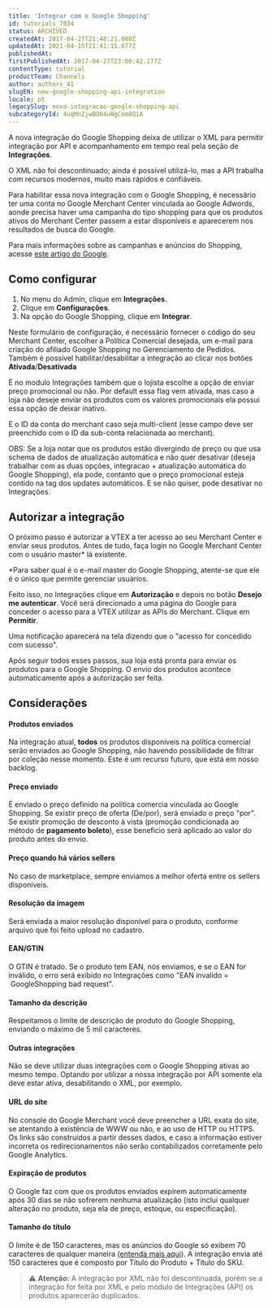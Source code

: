 ```yaml
---
title: 'Integrar com o Google Shopping'
id: tutorials_7034
status: ARCHIVED
createdAt: 2017-04-27T21:48:21.080Z
updatedAt: 2021-04-15T21:41:15.677Z
publishedAt: 
firstPublishedAt: 2017-04-27T23:00:42.177Z
contentType: tutorial
productTeam: Channels
author: authors_41
slugEN: new-google-shopping-api-integration
locale: pt
legacySlug: nova-integracao-google-shopping-api
subcategoryId: 4uqMnZjwBO04uWgCom8QiA
---
```


A nova integração do Google Shopping deixa de utilizar o XML para permitir integração por API e acompanhamento em tempo real pela seção de __Integrações__.

O XML não foi descontinuado; ainda é possível utilizá-lo, mas a API trabalha com recursos modernos, muito mais rápidos e confiáveis.

Para habilitar essa nova integração com o Google Shopping, é necessário ter uma conta no Google Merchant Center vinculada ao Google Adwords, aonde precisa haver uma campanha do tipo shopping para que os produtos ativos do Merchant Center passem a estar disponíveis e aparecerem nos resultados de busca do Google.

Para mais informações sobre as campanhas e anúncios do Shopping, acesse [este artigo do Google](https://support.google.com/adwords/answer/2454022?hl=pt-BR).

## Como configurar

1. No menu do Admin, clique em __Integrações__.
2. Clique em __Configurações__.
3. Na opção do Google Shopping, clique em __Integrar__.

Neste formulário de configuração, é necessário fornecer o código do seu Merchant Center, escolher a Política Comercial desejada, um e-mail para criação do afiliado Google Shopping no Gerenciamento de Pedidos. Também é possível habilitar/desabilitar a integração ao clicar nos botões **Ativada**/**Desativada**

É no modulo Integrações também que o lojista escolhe a opção de enviar preço promocional ou não. Por default essa flag vem ativada, mas caso a loja não deseje enviar os produtos com os valores promocionais ela possui essa opção de deixar inativo. 

E o ID da conta do merchant caso seja multi-client (esse campo deve ser preenchido com o ID da sub-conta relacionada ao merchant).

OBS: Se a loja notar que os produtos estão divergindo de preço ou que usa schema de dados de atualização automática e não quer desativar (deseja trabalhar com as duas opções, integracao + atualização automática do Google Shopping), ela pode, contanto que o preço promocional esteja contido na tag dos updates automáticos. E se não quiser, pode desativar no Integrações.

## Autorizar a integração

O próximo passo é autorizar a VTEX a ter acesso ao seu Merchant Center e enviar seus produtos. Antes de tudo, faça login no Google Merchant Center com o usuário master\* lá existente.

\*Para saber qual é o e-mail master do Google Shopping, atente-se que ele é o único que permite gerenciar usuários.

Feito isso, no Integrações clique em **Autorização** e depois no botão **Desejo me autenticar**. Você será direcionado a uma página do Google para conceder o acesso para a VTEX utilizar as APIs do Merchant. Clique em **Permitir**.

Uma notificação aparecerá na tela dizendo que o "acesso for concedido com sucesso". 

Após seguir todos esses passos, sua loja está pronta para enviar os produtos para o Google Shopping. O envio dos produtos acontece automaticamente após a autorização ser feita.

## Considerações

#### Produtos enviados
Na integração atual, **todos** os produtos disponíveis na política comercial serão enviados ao Google Shopping, não havendo possibilidade de filtrar por coleção nesse momento. Este é um recurso futuro, que está em nosso backlog.

#### Preço enviado
É enviado o preço definido na política comercia vinculada ao Google Shopping. Se existir preço de oferta (De/por), será enviado o preço "por". Se existir promoção de desconto à vista (promoção condicionada ao método de **pagamento boleto**), esse beneficio será aplicado ao valor do produto antes do envio.

#### Preço quando há vários sellers
No caso de marketplace, sempre enviamos a melhor oferta entre os sellers disponíveis.

#### Resolução da imagem
Será enviada a maior resolução disponível para o produto, conforme arquivo que foi feito upload no cadastro.

#### EAN/GTIN
O GTIN é tratado. Se o produto tem EAN, nós enviamos, e se o EAN for inválido, o erro será exibido no Integrações como "EAN invalido =  GoogleShopping bad request".

#### Tamanho da descrição
Respeitamos o limite de descrição de produto do Google Shopping, enviando o máximo de 5 mil caracteres.

#### Outras integrações
Não se deve utilizar duas integrações com o Google Shopping ativas ao mesmo tempo. Optando por utilizar a nossa integração por API somente ela deve estar ativa, desabilitando o XML, por exemplo.

#### URL do site
No console do Google Merchant você deve preencher a URL exata do site, se atentando à existência de WWW ou não, e ao uso de HTTP ou HTTPS. Os links são construidos a partir desses dados, e caso a informação estiver incorreta os redirecionamentos não serão contabilizados corretamente pelo Google Analytics.

#### Expiração de produtos
O Google faz com que os produtos enviados expirem automaticamente após 30 dias se não sofrerem nenhuma atualização (isto inclui qualquer alteração no produto, seja ela de preço, estoque, ou especificação). 

#### Tamanho do título
O limite é de 150  caracteres, mas os anúncios do Google só exibem 70 caracteres de qualquer maneira ([entenda mais aqui](https://support.google.com/merchants/answer/6098378?hl=pt)). A integração envia até 150 caracteres que é composto por Título do Produto + Título do SKU.

>⚠️ **Atenção:** A integração por XML não foi descontinuada, porém se a integração for feita por XML e pelo módulo de Integrações (API) os produtos aparecerão duplicados.

